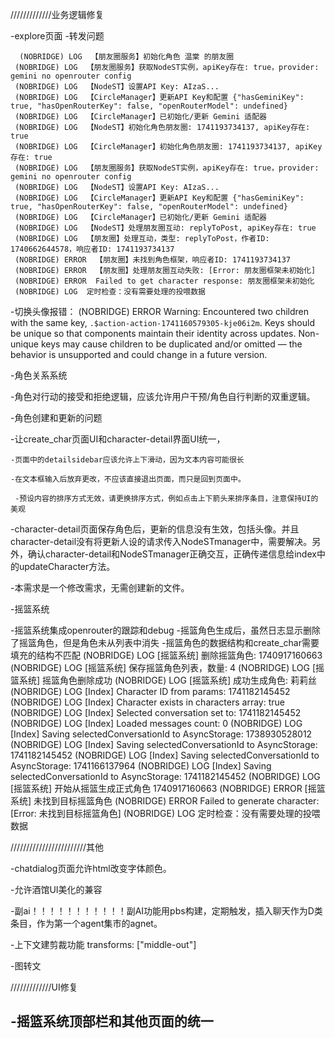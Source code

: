 /////////////业务逻辑修复



-explore页面
 -转发问题

```
  (NOBRIDGE) LOG  【朋友圈服务】初始化角色 温棠 的朋友圈
 (NOBRIDGE) LOG  【朋友圈服务】获取NodeST实例，apiKey存在: true，provider: gemini no openrouter config
 (NOBRIDGE) LOG  【NodeST】设置API Key: AIzaS...
 (NOBRIDGE) LOG  【CircleManager】更新API Key和配置 {"hasGeminiKey": true, "hasOpenRouterKey": false, "openRouterModel": undefined}
 (NOBRIDGE) LOG  【CircleManager】已初始化/更新 Gemini 适配器
 (NOBRIDGE) LOG  【NodeST】初始化角色朋友圈: 1741193734137, apiKey存在: true
 (NOBRIDGE) LOG  【CircleManager】初始化角色朋友圈: 1741193734137, apiKey存在: true
 (NOBRIDGE) LOG  【朋友圈服务】获取NodeST实例，apiKey存在: true，provider: gemini no openrouter config
 (NOBRIDGE) LOG  【NodeST】设置API Key: AIzaS...
 (NOBRIDGE) LOG  【CircleManager】更新API Key和配置 {"hasGeminiKey": true, "hasOpenRouterKey": false, "openRouterModel": undefined}
 (NOBRIDGE) LOG  【CircleManager】已初始化/更新 Gemini 适配器
 (NOBRIDGE) LOG  【NodeST】处理朋友圈互动: replyToPost, apiKey存在: true
 (NOBRIDGE) LOG  【朋友圈】处理互动，类型: replyToPost，作者ID: 1740662644578，响应者ID: 1741193734137
 (NOBRIDGE) ERROR  【朋友圈】未找到角色框架，响应者ID: 1741193734137
 (NOBRIDGE) ERROR  【朋友圈】处理朋友圈互动失败: [Error: 朋友圈框架未初始化]
 (NOBRIDGE) ERROR  Failed to get character response: 朋友圈框架未初始化
 (NOBRIDGE) LOG  定时检查：没有需要处理的投喂数据
```
 -切换头像报错： (NOBRIDGE) ERROR  Warning: Encountered two children with the same key, `.$action-action-1741160579305-kje06i2m`. Keys should be unique so that components maintain their identity across updates. Non-unique keys may cause children to be duplicated and/or omitted — the behavior is unsupported and could change in a future version.






-角色关系系统

 -角色对行动的接受和拒绝逻辑，应该允许用户干预/角色自行判断的双重逻辑。


-角色创建和更新的问题

 -让create_char页面UI和character-detail界面UI统一，

    -页面中的detailsidebar应该允许上下滑动，因为文本内容可能很长

    -在文本框输入后放弃更改，不应该直接退出页面，而只是回到页面中。

     -预设内容的排序方式无效，请更换排序方式，例如点击上下箭头来排序条目，注意保持UI的美观

 -character-detail页面保存角色后，更新的信息没有生效，包括头像。并且character-detail没有将更新人设的请求传入NodeSTmanager中，需要解决。另外，确认character-detail和NodeSTmanager正确交互，正确传递信息给index中的updateCharacter方法。

 -本需求是一个修改需求，无需创建新的文件。




-摇篮系统

  -摇篮系统集成openrouter的跟踪和debug
  -摇篮角色生成后，虽然日志显示删除了摇篮角色，但是角色未从列表中消失
  -摇篮角色的数据结构和create_char需要填充的结构不匹配
 (NOBRIDGE) LOG  [摇篮系统] 删除摇篮角色: 1740917160663
 (NOBRIDGE) LOG  [摇篮系统] 保存摇篮角色列表，数量: 4
 (NOBRIDGE) LOG  [摇篮系统] 摇篮角色删除成功
 (NOBRIDGE) LOG  [摇篮系统] 成功生成角色: 莉莉丝
 (NOBRIDGE) LOG  [Index] Character ID from params: 1741182145452
 (NOBRIDGE) LOG  [Index] Character exists in characters array: true
 (NOBRIDGE) LOG  [Index] Selected conversation set to: 1741182145452
 (NOBRIDGE) LOG  [Index] Loaded messages count: 0
 (NOBRIDGE) LOG  [Index] Saving selectedConversationId to AsyncStorage: 1738930528012
 (NOBRIDGE) LOG  [Index] Saving selectedConversationId to AsyncStorage: 1741182145452
 (NOBRIDGE) LOG  [Index] Saving selectedConversationId to AsyncStorage: 1741166137964
 (NOBRIDGE) LOG  [Index] Saving selectedConversationId to AsyncStorage: 1741182145452
 (NOBRIDGE) LOG  [摇篮系统] 开始从摇篮生成正式角色 1740917160663
 (NOBRIDGE) ERROR  [摇篮系统] 未找到目标摇篮角色
 (NOBRIDGE) ERROR  Failed to generate character: [Error: 未找到目标摇篮角色]
 (NOBRIDGE) LOG  定时检查：没有需要处理的投喂数据

////////////////////////其他

-chatdialog页面允许html改变字体颜色。

-允许酒馆UI美化的兼容

-副ai！！！！！！！！！！！副AI功能用pbs构建，定期触发，插入聊天作为D类条目，作为第一个agent集市的agnet。

-上下文建剪裁功能
transforms: ["middle-out"]

-图转文



/////////////UI修复

-摇篮系统顶部栏和其他页面的统一
-




